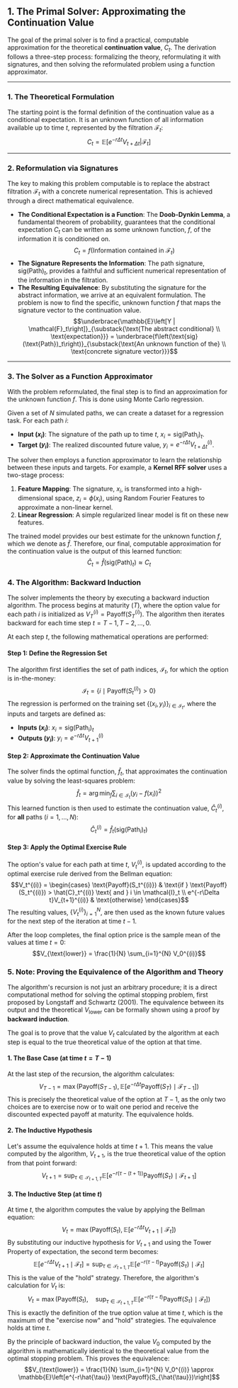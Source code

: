 ## 1. The Primal Solver: Approximating the Continuation Value

The goal of the primal solver is to find a practical, computable approximation for the theoretical **continuation value**, $C_t$. The derivation follows a three-step process: formalizing the theory, reformulating it with signatures, and then solving the reformulated problem using a function approximator.

---
### 1. The Theoretical Formulation

The starting point is the formal definition of the continuation value as a conditional expectation. It is an unknown function of all information available up to time $t$, represented by the filtration $\mathcal{F}_t$:
$$C_t = \mathbb{E}\left[e^{-r\Delta t} V_{t+\Delta t} | \mathcal{F}_t\right]$$

---
### 2. Reformulation via Signatures

The key to making this problem computable is to replace the abstract filtration $\mathcal{F}_t$ with a concrete numerical representation. This is achieved through a direct mathematical equivalence.

* **The Conditional Expectation is a Function**: The **Doob-Dynkin Lemma**, a fundamental theorem of probability, guarantees that the conditional expectation $C_t$ can be written as some unknown function, $f$, of the information it is conditioned on.
    $$C_t = f(\text{Information contained in } \mathcal{F}_t)$$
* **The Signature Represents the Information**: The path signature, $\text{sig}(\text{Path})_t$, provides a faithful and sufficient numerical representation of the information in the filtration.
* **The Resulting Equivalence**: By substituting the signature for the abstract information, we arrive at an equivalent formulation. The problem is now to find the specific, unknown function $f$ that maps the signature vector to the continuation value.
    $$\underbrace{\mathbb{E}\left[Y | \mathcal{F}_t\right]}_{\substack{\text{The abstract conditional} \\ \text{expectation}}} = \underbrace{f\left(\text{sig}(\text{Path})_t\right)}_{\substack{\text{An unknown function of the} \\ \text{concrete signature vector}}}$$

---
### 3. The Solver as a Function Approximator

With the problem reformulated, the final step is to find an approximation for the unknown function $f$. This is done using Monte Carlo regression.

Given a set of $N$ simulated paths, we can create a dataset for a regression task. For each path $i$:
* **Input ($x_i$)**: The signature of the path up to time $t$, $x_i = \text{sig}(\text{Path}_i)_t$.
* **Target ($y_i$)**: The realized discounted future value, $y_i = e^{-r\Delta t} V_{t+\Delta t}^{(i)}$.

The solver then employs a function approximator to learn the relationship between these inputs and targets. For example, a **Kernel RFF solver** uses a two-stage process:
1.  **Feature Mapping**: The signature, $x_i$, is transformed into a high-dimensional space, $z_i = \phi(x_i)$, using Random Fourier Features to approximate a non-linear kernel.
2.  **Linear Regression**: A simple regularized linear model is fit on these new features.

The trained model provides our best estimate for the unknown function $f$, which we denote as $\hat{f}$. Therefore, our final, computable approximation for the continuation value is the output of this learned function:
$$\hat{C}_t = \hat{f}(\text{sig}(\text{Path})_t) \approx C_t$$

### 4. The Algorithm: Backward Induction

The solver implements the theory by executing a backward induction algorithm. The process begins at maturity ($T$), where the option value for each path $i$ is initialized as $V_T^{(i)} = \text{Payoff}(S_T^{(i)})$. The algorithm then iterates backward for each time step $t = T-1, T-2, \dots, 0$.

At each step $t$, the following mathematical operations are performed:

#### Step 1: Define the Regression Set
The algorithm first identifies the set of path indices, $\mathcal{I}_t$, for which the option is in-the-money:
$$\mathcal{I}_t = \{i \mid \text{Payoff}(S_t^{(i)}) > 0\}$$
The regression is performed on the training set $\{ (x_i, y_i) \}_{i \in \mathcal{I}_t}$, where the inputs and targets are defined as:
* **Inputs ($x_i$)**: $x_i = \text{sig}(\text{Path}_i)_t$
* **Outputs ($y_i$)**: $y_i = e^{-r\Delta t} V_{t+1}^{(i)}$

#### Step 2: Approximate the Continuation Value
The solver finds the optimal function, $\hat{f}_t$, that approximates the continuation value by solving the least-squares problem:
$$\hat{f}_t = \arg\min_{f} \sum_{i \in \mathcal{I}_t} \left( y_i - f(x_i) \right)^2$$This learned function is then used to estimate the continuation value, $\hat{C}_t^{(i)}$, for **all** paths ($i = 1, \dots, N$):$$\hat{C}_t^{(i)} = \hat{f}_t(\text{sig}(\text{Path}_i)_t)$$

#### Step 3: Apply the Optimal Exercise Rule
The option's value for each path at time $t$, $V_t^{(i)}$, is updated according to the optimal exercise rule derived from the Bellman equation:
$$V_t^{(i)} = \begin{cases} \text{Payoff}(S_t^{(i)}) & \text{if } \text{Payoff}(S_t^{(i)}) > \hat{C}_t^{(i)} \text{ and } i \in \mathcal{I}_t \\ e^{-r\Delta t}V_{t+1}^{(i)} & \text{otherwise} \end{cases}$$
The resulting values, $\{V_t^{(i)}\}_{i=1}^N$, are then used as the known future values for the next step of the iteration at time $t-1$.

After the loop completes, the final option price is the sample mean of the values at time $t=0$:
$$V_{\text{lower}} = \frac{1}{N} \sum_{i=1}^{N} V_0^{(i)}$$

### 5. Note: Proving the Equivalence of the Algorithm and Theory

The algorithm's recursion is not just an arbitrary procedure; it is a direct computational method for solving the optimal stopping problem, first proposed by Longstaff and Schwartz (2001). The equivalence between its output and the theoretical $V_{\text{lower}}$ can be formally shown using a proof by **backward induction**.

The goal is to prove that the value $V_t$ calculated by the algorithm at each step is equal to the true theoretical value of the option at that time.

#### 1. The Base Case (at time $t=T-1$)
At the last step of the recursion, the algorithm calculates:
$$V_{T-1} = \max\left(\text{Payoff}(S_{T-1}), \mathbb{E}\left[e^{-r\Delta t}\text{Payoff}(S_T) \mid \mathcal{F}_{T-1}\right]\right)$$
This is precisely the theoretical value of the option at $T-1$, as the only two choices are to exercise now or to wait one period and receive the discounted expected payoff at maturity. The equivalence holds.

#### 2. The Inductive Hypothesis
Let's assume the equivalence holds at time $t+1$. This means the value computed by the algorithm, $V_{t+1}$, is the true theoretical value of the option from that point forward:
$$V_{t+1} = \sup_{\tau \in \mathcal{T}_{t+1,T}} \mathbb{E}\left[e^{-r(\tau-(t+1))} \text{Payoff}(S_\tau) \mid \mathcal{F}_{t+1}\right]$$

#### 3. The Inductive Step (at time $t$)
At time $t$, the algorithm computes the value by applying the Bellman equation:
$$V_t = \max\left(\text{Payoff}(S_t), \mathbb{E}\left[e^{-r\Delta t} V_{t+1} \mid \mathcal{F}_t\right]\right)$$By substituting our inductive hypothesis for $V_{t+1}$ and using the Tower Property of expectation, the second term becomes:$$\mathbb{E}\left[e^{-r\Delta t} V_{t+1} \mid \mathcal{F}_t\right] = \sup_{\tau \in \mathcal{T}_{t+1,T}} \mathbb{E}\left[e^{-r(\tau-t)} \text{Payoff}(S_\tau) \mid \mathcal{F}_t\right]$$This is the value of the "hold" strategy. Therefore, the algorithm's calculation for $V_t$ is:$$V_t = \max\left(\text{Payoff}(S_t), \quad \sup_{\tau \in \mathcal{T}_{t+1,T}} \mathbb{E}\left[e^{-r(\tau-t)} \text{Payoff}(S_\tau) \mid \mathcal{F}_t\right]\right)$$
This is exactly the definition of the true option value at time $t$, which is the maximum of the "exercise now" and "hold" strategies. The equivalence holds at time $t$.

By the principle of backward induction, the value $V_0$ computed by the algorithm is mathematically identical to the theoretical value from the optimal stopping problem. This proves the equivalence:
$$V_{\text{lower}} = \frac{1}{N} \sum_{i=1}^{N} V_0^{(i)} \approx \mathbb{E}\left[e^{-r\hat{\tau}} \text{Payoff}(S_{\hat{\tau}})\right]$$